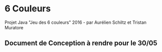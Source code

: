 # 6 Couleurs
Projet Java "Jeu des 6 couleurs" 2016 - par Aurélien Schiltz et Tristan Muratore

## Document de Conception à rendre pour le 30/05
